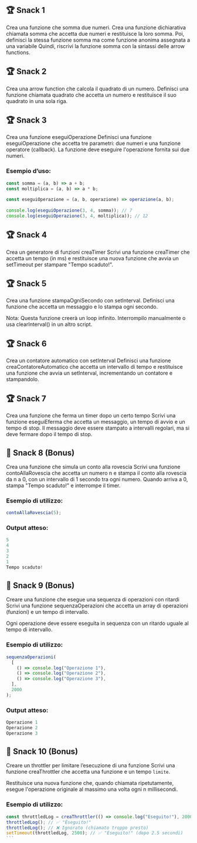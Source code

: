 ## 🏆 Snack 1

Crea una funzione che somma due numeri.
Crea una funzione dichiarativa chiamata somma che accetta due numeri e restituisce la loro somma.
Poi, definisci la stessa funzione somma ma come funzione anonima assegnata a una variabile
Quindi, riscrivi la funzione somma con la sintassi delle arrow functions.

## 🏆 Snack 2

Crea una arrow function che calcola il quadrato di un numero.
Definisci una funzione chiamata quadrato che accetta un numero e restituisce il suo quadrato in una sola riga.

## 🏆 Snack 3

Crea una funzione eseguiOperazione
Definisci una funzione eseguiOperazione che accetta tre parametri: due numeri e una funzione operatore (callback). La funzione deve eseguire l'operazione fornita sui due numeri.

### Esempio d’uso:

```javascript
const somma = (a, b) => a + b;
const moltiplica = (a, b) => a * b;
​
const eseguiOperazione = (a, b, operazione) => operazione(a, b);
​
console.log(eseguiOperazione(3, 4, somma)); // 7
console.log(eseguiOperazione(3, 4, moltiplica)); // 12
```

## 🏆 Snack 4

Crea un generatore di funzioni creaTimer
Scrivi una funzione creaTimer che accetta un tempo (in ms) e restituisce una nuova funzione che avvia un setTimeout per stampare "Tempo scaduto!".

## 🏆 Snack 5

Crea una funzione stampaOgniSecondo con setInterval.
Definisci una funzione che accetta un messaggio e lo stampa ogni secondo.

Nota: Questa funzione creerà un loop infinito. Interrompilo manualmente o usa clearInterval() in un altro script.

## 🏆 Snack 6

Crea un contatore automatico con setInterval
Definisci una funzione creaContatoreAutomatico che accetta un intervallo di tempo e restituisce una funzione che avvia un setInterval, incrementando un contatore e stampandolo.

## 🏆 Snack 7

Crea una funzione che ferma un timer dopo un certo tempo
Scrivi una funzione eseguiEferma che accetta un messaggio, un tempo di avvio e un tempo di stop. Il messaggio deve essere stampato a intervalli regolari, ma si deve fermare dopo il tempo di stop.

## 🎯 Snack 8 (Bonus)

Crea una funzione che simula un conto alla rovescia
Scrivi una funzione contoAllaRovescia che accetta un numero n e stampa il conto alla rovescia da n a 0, con un intervallo di 1 secondo tra ogni numero. Quando arriva a 0, stampa "Tempo scaduto!" e interrompe il timer.

### Esempio di utilizzo:

```javascript
contoAllaRovescia(5);
```

### Output atteso:

```javascript
5
4
3
2
1
Tempo scaduto!
```

## 🎯 Snack 9 (Bonus)

Creare una funzione che esegue una sequenza di operazioni con ritardi
Scrivi una funzione sequenzaOperazioni che accetta un array di operazioni (funzioni) e un tempo di intervallo.

Ogni operazione deve essere eseguita in sequenza con un ritardo uguale al tempo di intervallo.

### Esempio di utilizzo:

```javascript
sequenzaOperazioni(
  [
    () => console.log("Operazione 1"),
    () => console.log("Operazione 2"),
    () => console.log("Operazione 3"),
  ],
  2000
);
```

### Output atteso:

```javascript
Operazione 1
Operazione 2
Operazione 3
```

## 🎯 Snack 10 (Bonus)

Creare un throttler per limitare l’esecuzione di una funzione
Scrivi una funzione creaThrottler che accetta una funzione e un tempo `limite`.

Restituisce una nuova funzione che, quando chiamata ripetutamente, esegue l'operazione originale al massimo una volta ogni n millisecondi.

### Esempio di utilizzo:

````javascript
const throttledLog = creaThrottler(() => console.log("Eseguito!"), 2000);
throttledLog(); // ✅ "Eseguito!"
throttledLog(); // ❌ Ignorato (chiamato troppo presto)
setTimeout(throttledLog, 2500); // ✅ "Eseguito!" (dopo 2.5 secondi)
​```
````
